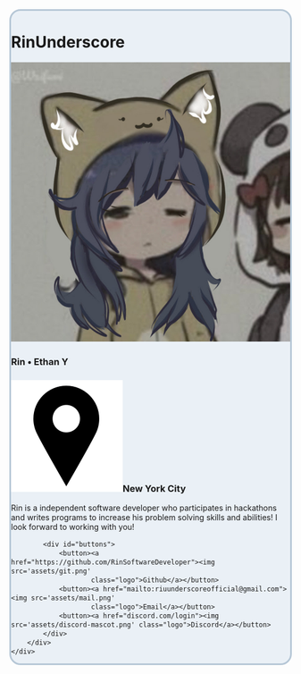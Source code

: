 <!DOCTYPE html>
<html>
<!-- I do not know if I am shocked or disapointed that this took me 45 minutes-->

<head>
	<link href='https://fonts.googleapis.com/css?family=Lexend Deca' rel='stylesheet'>
	<meta charset="utf-8">
	<meta name="viewport" content="width=device-width">
</head>

<body>
	<div id="intro" style="  width: 500px; 
  margin: auto;

  padding: 20px;
  border-style: solid;
  border-color: #B6C7D6;
  border-radius: 20px;
  background-color: #EAF0F6;">
		<div id="padding">
			<h1>RinUnderscore</h1>
			<img src='assets/rinpfp.jpg' id="pfp">
			<h3>Rin • Ethan Y</h3>
			<h3><img src="assets/pin.png" id="pin">New York City</h3>
			<span>Rin is a independent software developer who participates in hackathons and writes programs to increase
				his problem solving skills and abilities! I look forward to working with you!</span>

			<div id="buttons">
				<button><a href="https://github.com/RinSoftwareDeveloper"><img src='assets/git.png'
						class="logo">Github</a></button>
				<button><a href="mailto:riuunderscoreofficial@gmail.com"><img src='assets/mail.png'
						class="logo">Email</a></button>
				<button><a href="discord.com/login"><img src='assets/discord-mascot.png' class="logo">Discord</a></button>
			</div>
		</div>
	</div>
</body>

</html>
